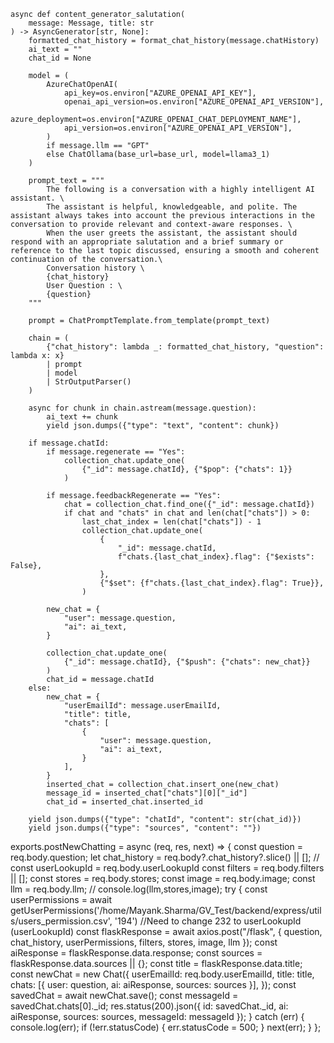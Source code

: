     async def content_generator_salutation(
        message: Message, title: str
    ) -> AsyncGenerator[str, None]:
        formatted_chat_history = format_chat_history(message.chatHistory)
        ai_text = ""
        chat_id = None

        model = (
            AzureChatOpenAI(
                api_key=os.environ["AZURE_OPENAI_API_KEY"],
                openai_api_version=os.environ["AZURE_OPENAI_API_VERSION"],
                azure_deployment=os.environ["AZURE_OPENAI_CHAT_DEPLOYMENT_NAME"],
                api_version=os.environ["AZURE_OPENAI_API_VERSION"],
            )
            if message.llm == "GPT"
            else ChatOllama(base_url=base_url, model=llama3_1)
        )

        prompt_text = """
            The following is a conversation with a highly intelligent AI assistant. \
            The assistant is helpful, knowledgeable, and polite. The assistant always takes into account the previous interactions in the conversation to provide relevant and context-aware responses. \
            When the user greets the assistant, the assistant should respond with an appropriate salutation and a brief summary or reference to the last topic discussed, ensuring a smooth and coherent continuation of the conversation.\
            Conversation history \
            {chat_history}
            User Question : \
            {question}
        """

        prompt = ChatPromptTemplate.from_template(prompt_text)

        chain = (
            {"chat_history": lambda _: formatted_chat_history, "question": lambda x: x}
            | prompt
            | model
            | StrOutputParser()
        )

        async for chunk in chain.astream(message.question):
            ai_text += chunk
            yield json.dumps({"type": "text", "content": chunk})

        if message.chatId:
            if message.regenerate == "Yes":
                collection_chat.update_one(
                    {"_id": message.chatId}, {"$pop": {"chats": 1}}
                )

            if message.feedbackRegenerate == "Yes":
                chat = collection_chat.find_one({"_id": message.chatId})
                if chat and "chats" in chat and len(chat["chats"]) > 0:
                    last_chat_index = len(chat["chats"]) - 1
                    collection_chat.update_one(
                        {
                            "_id": message.chatId,
                            f"chats.{last_chat_index}.flag": {"$exists": False},
                        },
                        {"$set": {f"chats.{last_chat_index}.flag": True}},
                    )

            new_chat = {
                "user": message.question,
                "ai": ai_text,
            }

            collection_chat.update_one(
                {"_id": message.chatId}, {"$push": {"chats": new_chat}}
            )
            chat_id = message.chatId
        else:
            new_chat = {
                "userEmailId": message.userEmailId,
                "title": title,
                "chats": [
                    {
                        "user": message.question,
                        "ai": ai_text,
                    }
                ],
            }
            inserted_chat = collection_chat.insert_one(new_chat)
            message_id = inserted_chat["chats"][0]["_id"]
            chat_id = inserted_chat.inserted_id

        yield json.dumps({"type": "chatId", "content": str(chat_id)})
        yield json.dumps({"type": "sources", "content": ""})



exports.postNewChatting = async (req, res, next) => {
  const question = req.body.question;
  let chat_history = req.body?.chat_history?.slice() || [];
  // const userLookupId = req.body.userLookupId
  const filters = req.body.filters || [];
  const stores = req.body.stores;
  const image = req.body.image;
  const llm = req.body.llm;
  // console.log(llm,stores,image);
  try {
    const userPermissions = await getUserPermissions('/home/Mayank.Sharma/GV_Test/backend/express/utils/users_permission.csv', '194') //Need to change 232 to userLookupId (userLookupId)
    const flaskResponse = await axios.post("/flask", {
      question,
      chat_history,
      userPermissions,
      filters,
      stores,
      image,
      llm
    });
    const aiResponse = flaskResponse.data.response;
    const sources = flaskResponse.data.sources || {};
    const title = flaskResponse.data.title;
    const newChat = new Chat({
      userEmailId: req.body.userEmailId,
      title: title,
      chats: [{
        user: question, ai: aiResponse, sources: sources
      }],
    });
    const savedChat = await newChat.save();
    const messageId = savedChat.chats[0]._id;
    res.status(200).json({
      id: savedChat._id,
      ai: aiResponse,
      sources: sources,
      messageId: messageId
    });
  } catch (err) {
    console.log(err);
    if (!err.statusCode) {
      err.statusCode = 500;
    }
    next(err);
  }
};
